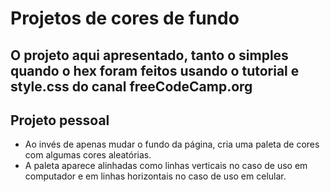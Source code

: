 # Projetos de cores de fundo

## O projeto aqui apresentado, tanto o simples quando o hex foram feitos usando o tutorial e style.css do canal freeCodeCamp.org 

## Projeto pessoal

- Ao invés de apenas mudar o fundo da página, cria uma paleta de cores com algumas cores aleatórias.
- A paleta aparece alinhadas como linhas verticais no caso de uso em computador e em linhas horizontais no caso de uso em celular.
